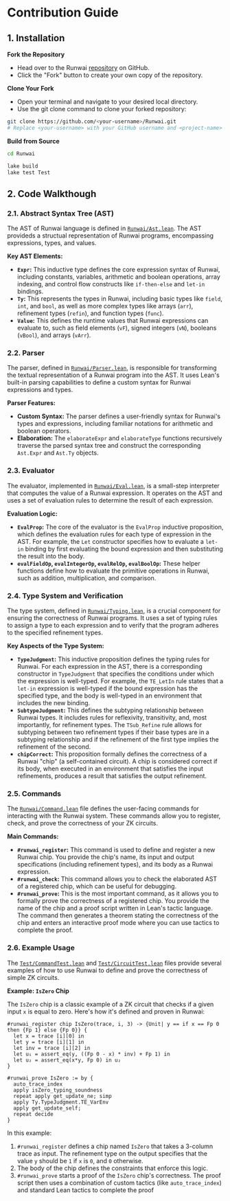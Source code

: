# Contribution Guide

## 1. Installation

**Fork the Repository**

- Head over to the Runwai [repository](https://github.com/Koukyosyumei/Runwai) on GitHub.
- Click the "Fork" button to create your own copy of the repository.

**Clone Your Fork**

- Open your terminal and navigate to your desired local directory.
- Use the git clone command to clone your forked repository:

```bash
git clone https://github.com/<your-username>/Runwai.git
# Replace <your-username> with your GitHub username and <project-name> with the actual project name.
```

**Build from Source**

```bash
cd Runwai

lake build
lake test Test
```

## 2. Code Walkthough

### 2.1. Abstract Syntax Tree (AST)

The AST of Runwai language is defined in [`Runwai/Ast.lean`](Runwai/Ast.lean). The AST provideds a structual representation of Runwai programs, encompassing expressions, types, and values.

**Key AST Elements:**

  * **`Expr`:** This inductive type defines the core expression syntax of Runwai, including constants, variables, arithmetic and boolean operations, array indexing, and control flow constructs like `if-then-else` and `let-in` bindings.
  * **`Ty`:** This represents the types in Runwai, including basic types like `field`, `int`, and `bool`, as well as more complex types like arrays (`arr`), refinement types (`refin`), and function types (`func`).
  * **`Value`:** This defines the runtime values that Runwai expressions can evaluate to, such as field elements (`vF`), signed integers (`vN`), booleans (`vBool`), and arrays (`vArr`).

### 2.2. Parser

The parser, defined in [`Runwai/Parser.lean`](Runwai/Parser.lean), is responsible for transforming the textual representation of a Runwai program into the AST. It uses Lean's built-in parsing capabilities to define a custom syntax for Runwai expressions and types.

**Parser Features:**

  * **Custom Syntax:** The parser defines a user-friendly syntax for Runwai's types and expressions, including familiar notations for arithmetic and boolean operators.
  * **Elaboration:** The `elaborateExpr` and `elaborateType` functions recursively traverse the parsed syntax tree and construct the corresponding `Ast.Expr` and `Ast.Ty` objects.

### 2.3. Evaluator

The evaluator, implemented in [`Runwai/Eval.lean`](Runwai/Eval.lean), is a small-step interpreter that computes the value of a Runwai expression. It operates on the AST and uses a set of evaluation rules to determine the result of each expression.

**Evaluation Logic:**

  * **`EvalProp`:** The core of the evaluator is the `EvalProp` inductive proposition, which defines the evaluation rules for each type of expression in the AST. For example, the `Let` constructor specifies how to evaluate a `let-in` binding by first evaluating the bound expression and then substituting the result into the body.
  * **`evalFieldOp`, `evalIntegerOp`, `evalRelOp`, `evalBoolOp`:** These helper functions define how to evaluate the primitive operations in Runwai, such as addition, multiplication, and comparison.

### 2.4. Type System and Verification

The type system, defined in [`Runwai/Typing.lean`](Runwai/Typing.lean), is a crucial component for ensuring the correctness of Runwai programs. It uses a set of typing rules to assign a type to each expression and to verify that the program adheres to the specified refinement types.

**Key Aspects of the Type System:**

  * **`TypeJudgment`:** This inductive proposition defines the typing rules for Runwai. For each expression in the AST, there is a corresponding constructor in `TypeJudgment` that specifies the conditions under which the expression is well-typed. For example, the `TE_LetIn` rule states that a `let-in` expression is well-typed if the bound expression has the specified type, and the body is well-typed in an environment that includes the new binding.
  * **`SubtypeJudgment`:** This defines the subtyping relationship between Runwai types. It includes rules for reflexivity, transitivity, and, most importantly, for refinement types. The `TSub_Refine` rule allows for subtyping between two refinement types if their base types are in a subtyping relationship and if the refinement of the first type implies the refinement of the second.
  * **`chipCorrect`:** This proposition formally defines the correctness of a Runwai "chip" (a self-contained circuit). A chip is considered correct if its body, when executed in an environment that satisfies the input refinements, produces a result that satisfies the output refinement.

### 2.5. Commands

The [`Runwai/Command.lean`](Runwai/Command.lean) file defines the user-facing commands for interacting with the Runwai system. These commands allow you to register, check, and prove the correctness of your ZK circuits.

**Main Commands:**

  * **`#runwai_register`:** This command is used to define and register a new Runwai chip. You provide the chip's name, its input and output specifications (including refinement types), and its body as a Runwai expression.
  * **`#runwai_check`:** This command allows you to check the elaborated AST of a registered chip, which can be useful for debugging.
  * **`#runwai_prove`:** This is the most important command, as it allows you to formally prove the correctness of a registered chip. You provide the name of the chip and a proof script written in Lean's tactic language. The command then generates a theorem stating the correctness of the chip and enters an interactive proof mode where you can use tactics to complete the proof.

### 2.6. Example Usage

The [`Test/CommandTest.lean`](Test/CommandTest.lean) and [`Test/CircuitTest.lean`](Test/CircuitTest.lean) files provide several examples of how to use Runwai to define and prove the correctness of simple ZK circuits.

**Example: `IsZero` Chip**

The `IsZero` chip is a classic example of a ZK circuit that checks if a given input `x` is equal to zero. Here's how it's defined and proven in Runwai:

```lean
#runwai_register chip IsZero(trace, i, 3) -> {Unit| y == if x == Fp 0 then {Fp 1} else {Fp 0}} {
  let x = trace [i][0] in
  let y = trace [i][1] in
  let inv = trace [i][2] in
  let u₁ = assert_eq(y, ((Fp 0 - x) * inv) + Fp 1) in
  let u₂ = assert_eq(x*y, Fp 0) in u₂
}

#runwai_prove IsZero := by {
  auto_trace_index
  apply isZero_typing_soundness
  repeat apply get_update_ne; simp
  apply Ty.TypeJudgment.TE_VarEnv
  apply get_update_self;
  repeat decide
}
```

In this example:

1.  `#runwai_register` defines a chip named `IsZero` that takes a 3-column trace as input. The refinement type on the output specifies that the value `y` should be `1` if `x` is `0`, and `0` otherwise.
2.  The body of the chip defines the constraints that enforce this logic.
3.  `#runwai_prove` starts a proof of the `IsZero` chip's correctness. The proof script then uses a combination of custom tactics (like `auto_trace_index`) and standard Lean tactics to complete the proof

